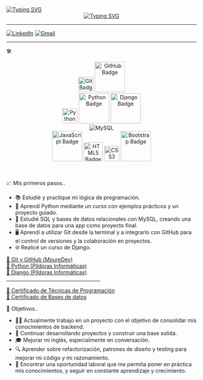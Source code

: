 <div style="display: flex; flex-direction: column; align-items: center;">
  <div style="width: 100%; text-align: left;">
    <a href="https://git.io/typing-svg">
      <img src="https://readme-typing-svg.herokuapp.com?font=Robot-Bold&size=30&color=330033&center=false&vCenter=true&width=900&height=110&lines=SANTIAGO+FUENTES.+Desarrollador+trainee.&speed=40&pause=3000" alt="Typing SVG">
    </a>
  </div>
  <div style="width: 100%; text-align: center;">
    <a href="https://git.io/typing-svg">
      <img src="https://readme-typing-svg.herokuapp.com?font=Robot-Bold&size=30&color=330033&center=true&vCenter=true&width=900&height=110&lines=Hola!+Bienvenidx+a+mi+perfil!+👋&speed=50&pause=3000" alt="Typing SVG">
    </a>
  </div>
</div>

_________________________________________________________________________________________________________________________________________________________________________________________________________________________________________________________________________________
[![LinkedIn](https://img.shields.io/badge/-LinkedIn-0077B5?style=flat-square&logo=linkedin&logoColor=white)](https://www.linkedin.com/in/santiagoafuentes/)
[![Gmail](https://img.shields.io/badge/-Gmail-c14438?style=flat-square&logo=Gmail&logoColor=white)](mailto:santiagoafuentes@gmail.com) 
_________________________________________________________________________________________________________________________________________________________________________________________________________________________________________________________________________________

🛠️ 

<p>
<div align="center">
  
<img src="https://img.shields.io/badge/Git-F05032.svg" style="width: 40px;" alt="Git Badge">
<img src="https://img.shields.io/badge/GitHub-181717.svg" style="width: 80px;" alt="GitHub Badge">
<br>
<img src="https://img.icons8.com/color/48/000000/python.png" style="width: 40x; height: 40px;" alt="Python Logo">
<img src="https://img.shields.io/badge/Python-3776AB.svg" style="width: 80px;" alt="Python Badge">
<img src="https://img.shields.io/badge/Django-092E20.svg" style="width: 80px;" alt="Django Badge">
<br>
<img src="https://img.shields.io/badge/MySQL-005C84?style=for-the-badge&logo=mysql&logoColor=white" alt="MySQL">
<br>
<img src="https://img.shields.io/badge/JavaScript-F7DF1E.svg" style="width: 80px;" alt="JavaScript Badge">
<img src="https://img.shields.io/badge/HTML5-E34F26.svg" style="width: 50px;" alt="HTML5 Badge">
<img src="https://img.shields.io/badge/CSS3-1572B6.svg" style="width: 40px;" alt="CSS3 Badge">
<img src="https://img.shields.io/badge/Bootstrap-563D7C.svg" style="width: 80px;" alt="Bootstrap Badge">
</div>
</p><br>

📈 Mis primeros pasos..

<ul>
  <li>📚 Estudié y practique mi lógica de programación.</li>
  <li>📘 Aprendí Python mediante un curso con ejemplos prácticos y un proyecto guiado.</li>
  <li>💾 Estudié SQL y bases de datos relacionales con MySQL, creando una base de datos para una app como proyecto final.</li>
  <li>🖥️ Aprendí a utilizar Git desde la terminal y a integrarlo con GitHub para el control de versiones y la colaboración en proyectos.</li>
  <li>🌐 Realicé un curso de Django.</li>
</ul>
<p>
  <a href="https://www.youtube.com/watch?v=3GymExBkKjE&t=2713s&ab_channel=MoureDevbyBraisMoure" target="_blank">🎥 Git y GitHub (MoureDev)</a><br>
  <a href="https://www.youtube.com/watch?v=G2FCfQj-9ig&list=PLU8oAlHdN5BlvPxziopYZRd55pdqFwkeS&ab_channel=pildorasinformaticas" target="_blank">🎥 Python (Píldoras Informáticas)</a><br>
  <a href="https://www.youtube.com/watch?v=7XO1AzwkPPE&list=PLU8oAlHdN5BmfvwxFO7HdPciOCmmYneAB&ab_channel=pildorasinformaticas" target="_blank">🎥 Django (Píldoras Informáticas)</a><br>
  _______________________________________
  
  <a href="https://drive.google.com/file/d/1ERtJovUFUWndhgIYmt9sJxBAUwgMgUz9/view" target="_blank">📄 Certificado de Técnicas de Programación</a><br>
  <a href="https://drive.google.com/drive/folders/1hDNAjmwDiU04Yepw-SNzOx4MP6znLges" target="_blank">📄 Certificado de Bases de datos</a><br>
</p>
🎯 Objetivos..
<ul>
  <li>👨‍💻 Actualmente trabajo en un proyecto con el objetivo de consolidar mis conocimientos de backend.</li>
  <li>🔧 Continuar desarrollando proyectos y construir una base solida. </li>
  <li>🎓 Mejorar mi inglés, especialmente en conversación. </li>
  <li>🔍 Aprender sobre refactorización, patrones de diseño y testing para mejorar mi código y mi razonamiento.</li>
  <li>🚀 Encontrar una oportunidad laboral que me permita poner en práctica mis conocimientos, y seguir en constante aprendizaje y crecimiento.</li>
  
  
</ul>
